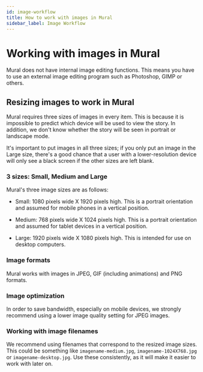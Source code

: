 ```yaml
---
id: image-workflow
title: How to work with images in Mural
sidebar_label: Image Workflow
---
```


# Working with images in Mural

Mural does not have internal image editing functions. This means you have to use an external image editing program such as Photoshop, GIMP or others.

## Resizing images to work in Mural
Mural requires three sizes of images in every item. This is because it is impossible to predict which device will be used to view the story. In addition, we don't know whether the story will be seen in portrait or landscape mode.

It's important to put images in all three sizes; if you only put an image in the Large size, there's a good chance that a user with a lower-resolution device will only see a black screen if the other sizes are left blank.

### 3 sizes: Small, Medium and Large
Mural's three image sizes are as follows:

- Small: 1080 pixels wide X 1920 pixels high. This is a portrait orientation and assumed for mobile phones in a vertical position.

- Medium: 768 pixels wide X 1024 pixels high. This is a portrait orientation and assumed for tablet devices in a vertical position.

- Large: 1920 pixels wide X 1080 pixels high. This is intended for use on desktop computers.

### Image formats
Mural works with images in JPEG, GIF (including animations) and PNG formats.

### Image optimization
In order to save bandwidth, especially on mobile devices, we strongly recommend using a lower image quality setting for JPEG images. 

### Working with image filenames
We recommend using filenames that correspond to the resized image sizes. This could be something like `imagename-medium.jpg`, `imagename-1024X768.jpg` or `imagename-desktop.jpg`. Use these consistently, as it will make it easier to work with later on.
